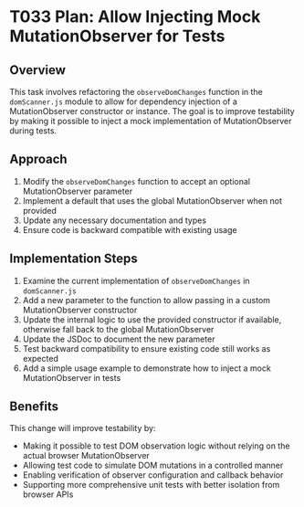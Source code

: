 # T033 Plan: Allow Injecting Mock MutationObserver for Tests

## Overview
This task involves refactoring the `observeDomChanges` function in the `domScanner.js` module to allow for dependency injection of a MutationObserver constructor or instance. The goal is to improve testability by making it possible to inject a mock implementation of MutationObserver during tests.

## Approach

1. Modify the `observeDomChanges` function to accept an optional MutationObserver parameter
2. Implement a default that uses the global MutationObserver when not provided
3. Update any necessary documentation and types
4. Ensure code is backward compatible with existing usage

## Implementation Steps

1. Examine the current implementation of `observeDomChanges` in `domScanner.js`
2. Add a new parameter to the function to allow passing in a custom MutationObserver constructor
3. Update the internal logic to use the provided constructor if available, otherwise fall back to the global MutationObserver
4. Update the JSDoc to document the new parameter
5. Test backward compatibility to ensure existing code still works as expected
6. Add a simple usage example to demonstrate how to inject a mock MutationObserver in tests

## Benefits

This change will improve testability by:
- Making it possible to test DOM observation logic without relying on the actual browser MutationObserver
- Allowing test code to simulate DOM mutations in a controlled manner
- Enabling verification of observer configuration and callback behavior
- Supporting more comprehensive unit tests with better isolation from browser APIs